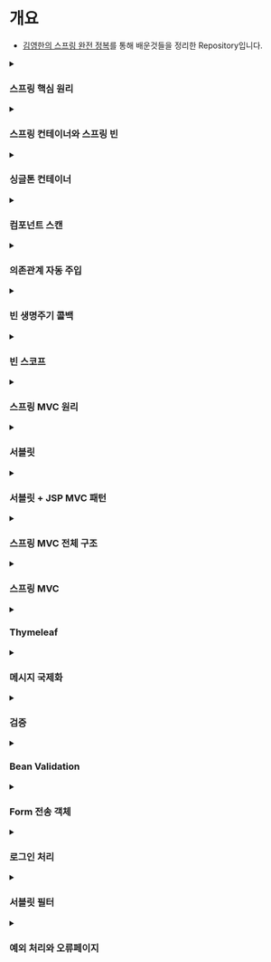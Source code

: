 # 개요

- [김영한의 스프링 완전 정복](https://www.inflearn.com/roadmaps/373)를 통해 배운것들을 정리한 Repository입니다.

<details>
<summary><h3>스프링 핵심 원리</h3></summary>

- [스프링 핵심 원리](https://github.com/WooJinDeve/Spring-Study/issues/1#issue-1346668714)

- 스프링 탄생
- 스프링 역사
- 스프링 이란?
- 스프링 부트
- 스프링의 핵심
- 다형성
- SOLID
- 스프링의 객체 지향
- IoC(Inversion of Control) : 제어의 역전
- DI(Dependency Injection) : 의존관계 주입
- IoC 컨테이너, DI 컨테이너

</details>

<details>
<summary><h3>스프링 컨테이너와 스프링 빈</h3></summary>

- [스프링 컨테이너와 스프링 빈](https://github.com/WooJinDeve/Spring-Study/issues/2#issue-1346684251)

- 스프링 컨테이너 생성
- 스프링 빈 출력
- 스프링 빈 조회
- 스프링 빈 조회 - 상속관계
- BeanFactory와 ApplicationContext
- 스프링 빈 설정 메타 정보 - BeanDefinition

</details>

<details>
<summary><h3>싱글톤 컨테이너</h3></summary>

- [싱글톤 컨테이너](https://github.com/WooJinDeve/Spring-Study/issues/3#issue-1346688236)

- 싱글톤 패턴
- 싱글톤 패턴의 문제점
- 싱글톤 컨테이너
- 싱글톤 방식의 주의점
- @Configuration과 싱글톤

</details>

<details>
<summary><h3>컴포넌트 스캔</h3></summary>

- [컴포넌트 스캔](https://github.com/WooJinDeve/Spring-Study/issues/3#issue-1346688236)

- 컴포넌트 스캔과 의존관계 자동 주입
- 컴포넌트 스캔 등록 과정
- 탐색 위치와 기본 
- 필터
- 중복 등록과 충돌

</details>

<details>
<summary><h3>의존관계 자동 주입</h3></summary>

- [의존관계 자동 주입](https://github.com/WooJinDeve/Spring-Study/issues/5#issue-1346690028)

- 다양한 의존관계 주입 방법
- 옵션 처리
- 롬복과 최신 트랜드 
- 조회 빈이 2개 이상 - 문제
- 애노테이션 생성법
- 조회한 빈이 모두 필요할 때, List, Map

</details>

<details>
<summary><h3>빈 생명주기 콜백</h3></summary>

- [빈 생명주기 콜백](https://github.com/WooJinDeve/Spring-Study/issues/6#issue-1346692365)

- 빈 생명주기 콜백
- 3가지 빈 생명주기 콜백

</details>

<details>
<summary><h3>빈 스코프</h3></summary>

- [빈 스코프](https://github.com/WooJinDeve/Spring-Study/issues/7#issue-1346692736)

- 프로토타입 스코프
- 프로토타입 스코프 - 싱글톤 빈과 함께 사용시 문제점 Provider로 해결
- 웹 스코프
- 스코프와 프록시

</details>

<details>
<summary><h3>스프링 MVC 원리</h3></summary>

- [스프링 MVC 원리](https://github.com/WooJinDeve/Spring-Study/issues/8#issue-1346693472)

- 웹 서버, 웹 애플리케이션 서버
- 웹 시스템 구성 - WAS, DB
- 웹 시스템 구성 - WEB, WAS, DB 
- 서블릿
- 동시 요청 - 멀티 쓰레드
- HTML, HTTP API, CSR, SSR

</details>

<details>
<summary><h3>서블릿</h3></summary>

- [서블릿](https://github.com/WooJinDeve/Spring-Study/issues/9#issue-1346697497)

- 서블릿 컨테이너 동작 방식
- HttpServletRequest 
- HttpServletResponse

</details>

<details>
<summary><h3>서블릿 + JSP MVC 패턴</h3></summary>

- [서블릿 + JSP MVC 패턴](https://github.com/WooJinDeve/Spring-Study/issues/10#issue-1346699364)

- MVC 패턴 - 개요
- MVC 패턴 한계

</details>

<details>
<summary><h3>스프링 MVC 전체 구조</h3></summary>

- [스프링 MVC 전체 구조](https://github.com/WooJinDeve/Spring-Study/issues/11#issue-1346700225)

- SpringMVC 구조
- 핸들러 매핑과 핸들러 어댑터
- 뷰 리졸버

</details>

<details>
<summary><h3>스프링 MVC</h3></summary>

- [스프링 MVC](https://github.com/WooJinDeve/Spring-Study/issues/12#issue-1346702690)

- 요청 매핑
- HTTP 요청 파라미터 
- HTTP 응답 
- HTTP 메시지 컨버터
- 요청 매핑 핸들러 어뎁터 구조

</details>

<details>
<summary><h3>Thymeleaf</h3></summary>

- [Thymeleaf](https://github.com/WooJinDeve/Spring-Study/issues/13#issue-1346703620)

- 타임리프
- 텍스트 - text, utext
- URL 링크
- 리터럴 
- 연산
- 속성 값 설정
- 반복
- 조건부 평가
- 주석
- 블록
- 자바스크립트 인라인
- 템플릿 조각
- 템플릿 레이아웃

</details>

<details>
<summary><h3>메시지 국제화</h3></summary>

- [메시지 국제화](https://github.com/WooJinDeve/Spring-Study/issues/14#issue-1346704152)

- 국제화
- 스프링 메시지 국제화
- 스프링 국제화 메시지 선택 

</details>

<details>
<summary><h3>검증</h3></summary>

- [검증](https://github.com/WooJinDeve/Spring-Study/issues/16#issue-1348155250)
- 클라이언트 검증, 서버 검증
- 오류처리
- 오류 코드와 메시지 처리


</details>


<details>
<summary><h3>Bean Validation</h3></summary>

- [Bean Validation](https://github.com/WooJinDeve/Spring-Study/issues/17#issue-1348155915)
- Bean Validation
- Bean Calidation - 에러 코드
- Bean Validation - 오브젝트 오류
- Bean Validation - groups

</details>

<details>
<summary><h3>Form 전송 객체</h3></summary>

- [Form 전송 객체](https://github.com/WooJinDeve/Spring-Study/issues/18#issue-1348156492)
- Form 전송 객체
- Bean Validation - HTTP 메시지 컨버터

</details>

<details>
<summary><h3>로그인 처리</h3></summary>

- [로그인 처리](https://github.com/WooJinDeve/Spring-Study/issues/19#issue-1348157256)
- 로그인 처리 - 쿠키
- 로그인 처리 - 세션
- 로그인 처리 - 서블릿 HTTP 세션
- 세션 정보와 타임아웃 설정

</details>


<details>
<summary><h3>서블릿 필터</h3></summary>

- [서블릿 필터](https://github.com/WooJinDeve/Spring-Study/issues/20#issue-1349605512)
- 공통 관심사
- 서블릿 필터
- 서블릿 필터 - 인증체크
- 스프링 인터셉터

</details>


<details>
<summary><h3>예외 처리와 오류페이지</h3></summary>

- [예외 처리와 오류페이지](https://github.com/WooJinDeve/Spring-Study/issues/21#issue-1349607031)
- 서블릿 예외 처리 - 서블릿
- 서블릿 예외 처리 - 필터
- 서블릿 예외 처리 - 인터셉터
- 스프링 부트 - 오류 페이지

</details>
